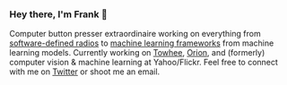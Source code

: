 ### Hey there, I'm Frank 👋

Computer button presser extraordinaire working on everything from [software-defined radios](https://github.com/fzliu/osdr-q10) to [machine learning frameworks](https://towhee.io) from machine learning models. Currently working on [Towhee](https://github.com/towhee-io/towhee), [Orion](https://github.com/OrionInnov), and (formerly) computer vision & machine learning at Yahoo/Flickr. Feel free to connect with me on [Twitter](https://twitter.com/fzliu) or shoot me an email.

<!--
**fzliu/fzliu** is a ✨ _special_ ✨ repository because its `README.md` (this file) appears on your GitHub profile.

Here are some ideas to get you started:

- 🔭 I’m currently working on ...
- 🌱 I’m currently learning ...
- 👯 I’m looking to collaborate on ...
- 🤔 I’m looking for help with ...
- 💬 Ask me about ...
- 📫 How to reach me: ...
- 😄 Pronouns: ...
- ⚡ Fun fact: ...
-->
